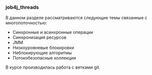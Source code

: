 ### job4j_threads
В данном разделе рассматриваются следующие темы связанные с многопоточностью:
* Синхронные и асинхронные операции
* Синхронизация ресурсов
* JMM
* Низкоуровневые блокировки
* Неблокирующие алгоритмы
* Потокобезопасные коллекции
  
В курсе производилась работа с ветками git.